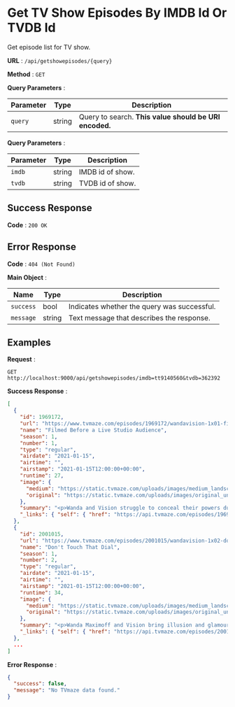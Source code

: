 # Get TV Show Episodes By IMDB Id Or TVDB Id

Get episode list for TV show.

**URL** : `/api/getshowepisodes/{query}`

**Method** : `GET`

**Query Parameters** :

| Parameter | Type   | Description                                            |
| --------- | ------ | ------------------------------------------------------ |
| `query`   | string | Query to search. **This value should be URI encoded.** |

**Query Parameters** :

| Parameter | Type   | Description      |
| --------- | ------ | ---------------- |
| `imdb`    | string | IMDB id of show. |
| `tvdb`    | string | TVDB id of show. |

## Success Response

**Code** : `200 OK`

## Error Response

**Code** : `404 (Not Found)`

**Main Object** :

| Name      | Type   | Description                                 |
| --------- | ------ | ------------------------------------------- |
| `success` | bool   | Indicates whether the query was successful. |
| `message` | string | Text message that describes the response.   |

## Examples

**Request** :

`GET http://localhost:9000/api/getshowepisodes/imdb=tt9140560&tvdb=362392`

**Success Response** :

```json
[
  {
    "id": 1969172,
    "url": "https://www.tvmaze.com/episodes/1969172/wandavision-1x01-filmed-before-a-live-studio-audience",
    "name": "Filmed Before a Live Studio Audience",
    "season": 1,
    "number": 1,
    "type": "regular",
    "airdate": "2021-01-15",
    "airtime": "",
    "airstamp": "2021-01-15T12:00:00+00:00",
    "runtime": 27,
    "image": {
      "medium": "https://static.tvmaze.com/uploads/images/medium_landscape/293/732523.jpg",
      "original": "https://static.tvmaze.com/uploads/images/original_untouched/293/732523.jpg"
    },
    "summary": "<p>Wanda and Vision struggle to conceal their powers during dinner with Vision's boss and his wife.</p>",
    "_links": { "self": { "href": "https://api.tvmaze.com/episodes/1969172" } }
  },
  {
    "id": 2001015,
    "url": "https://www.tvmaze.com/episodes/2001015/wandavision-1x02-dont-touch-that-dial",
    "name": "Don't Touch That Dial",
    "season": 1,
    "number": 2,
    "type": "regular",
    "airdate": "2021-01-15",
    "airtime": "",
    "airstamp": "2021-01-15T12:00:00+00:00",
    "runtime": 34,
    "image": {
      "medium": "https://static.tvmaze.com/uploads/images/medium_landscape/293/732526.jpg",
      "original": "https://static.tvmaze.com/uploads/images/original_untouched/293/732526.jpg"
    },
    "summary": "<p>Wanda Maximoff and Vision bring illusion and glamour to Westview's talent show fundraiser.</p>",
    "_links": { "self": { "href": "https://api.tvmaze.com/episodes/2001015" } }
  },
  ...
]
```

**Error Response** :

```json
{
  "success": false,
  "message": "No TVmaze data found."
}
```
